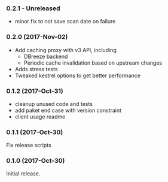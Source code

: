 ### 0.2.1 - Unreleased

 * minor fix to not save scan date on failure

### 0.2.0 (2017-Nov-02)

 * Add caching proxy with v3 API, including
   - DBreeze backend
   - Periodic cache invalidation based on upstream changes
 * Adds stress tests
 * Tweaked kestrel options to get better performance

### 0.1.2 (2017-Oct-31)

 * cleanup unused code and tests
 * add paket end case with version constraint
 * client usage readme

### 0.1.1 (2017-Oct-30)

Fix release scripts

### 0.1.0 (2017-Oct-30)

Initial release.
